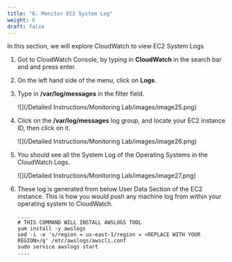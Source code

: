 ```yaml
---
title: "6. Monitor EC2 System Log"
weight: 6
draft: false
---
```


In this section, we will explore CloudWatch to view EC2 System Logs

1. Got to CloudWatch Console, by typing in **CloudWatch** in the search bar and and press enter.

2. On the left hand side of the menu, click on **Logs**.

3. Type in **/var/log/messages** in the filter field.

	![](/Detailed Instructions/Monitoring Lab/images/image25.png)

4. Click on the **/var/log/messages** log group, and locate your EC2 instance ID, then 	click on it.
	
	![](/Detailed Instructions/Monitoring Lab/images/image26.png)

5. You should see all the System Log of the Operating Systems in the CloudWatch Logs.

	![](/Detailed Instructions/Monitoring Lab/images/image27.png) 
 
6. These log is generated from below User Data Section of the EC2 instance. This is 	how you would push any machine log from within your operating system to CloudWatch.

	```
	....
	# THIS COMMAND WILL INSTALL AWSLOGS TOOL
	yum install -y awslogs
	sed -i -e 's/region = us-east-1/region = <REPLACE WITH YOUR REGION>/g' /etc/awslogs/awscli.conf
	sudo service awslogs start
	....
	```
